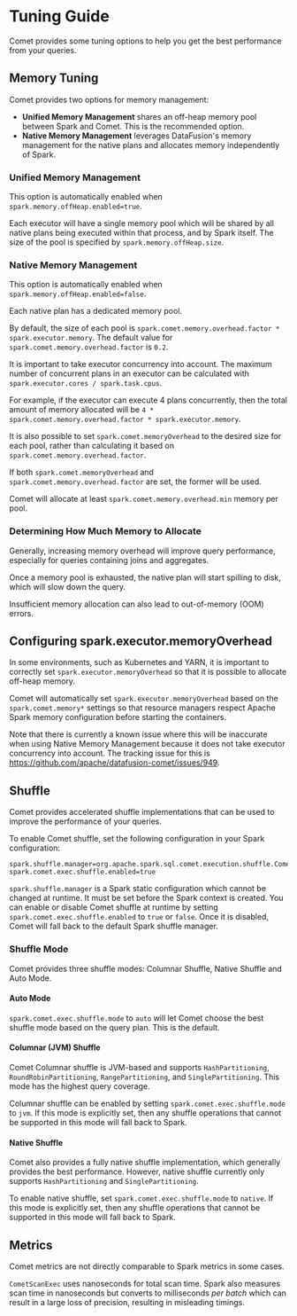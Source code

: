 <!---
Licensed to the Apache Software Foundation (ASF) under one
or more contributor license agreements.  See the NOTICE file
distributed with this work for additional information
regarding copyright ownership.  The ASF licenses this file
to you under the Apache License, Version 2.0 (the
"License"); you may not use this file except in compliance
with the License.  You may obtain a copy of the License at

http://www.apache.org/licenses/LICENSE-2.0

Unless required by applicable law or agreed to in writing,
software distributed under the License is distributed on an
"AS IS" BASIS, WITHOUT WARRANTIES OR CONDITIONS OF ANY
KIND, either express or implied.  See the License for the
specific language governing permissions and limitations
under the License.
-->

# Tuning Guide

Comet provides some tuning options to help you get the best performance from your queries.

## Memory Tuning

Comet provides two options for memory management:

- **Unified Memory Management** shares an off-heap memory pool between Spark and Comet. This is the recommended option.
- **Native Memory Management** leverages DataFusion's memory management for the native plans and allocates memory independently of Spark.

### Unified Memory Management

This option is automatically enabled when `spark.memory.offHeap.enabled=true`.

Each executor will have a single memory pool which will be shared by all native plans being executed within that
process, and by Spark itself. The size of the pool is specified by `spark.memory.offHeap.size`.

### Native Memory Management

This option is automatically enabled when `spark.memory.offHeap.enabled=false`.

Each native plan has a dedicated memory pool.

By default, the size of each pool is `spark.comet.memory.overhead.factor * spark.executor.memory`. The default value
for `spark.comet.memory.overhead.factor` is `0.2`.

It is important to take executor concurrency into account. The maximum number of concurrent plans in an executor can
be calculated with `spark.executor.cores / spark.task.cpus`.

For example, if the executor can execute 4 plans concurrently, then the total amount of memory allocated will be
`4 * spark.comet.memory.overhead.factor * spark.executor.memory`.

It is also possible to set `spark.comet.memoryOverhead` to the desired size for each pool, rather than calculating
it based on `spark.comet.memory.overhead.factor`.

If both `spark.comet.memoryOverhead` and `spark.comet.memory.overhead.factor` are set, the former will be used.

Comet will allocate at least `spark.comet.memory.overhead.min` memory per pool.

### Determining How Much Memory to Allocate

Generally, increasing memory overhead will improve query performance, especially for queries containing joins and
aggregates.

Once a memory pool is exhausted, the native plan will start spilling to disk, which will slow down the query.

Insufficient memory allocation can also lead to out-of-memory (OOM) errors.

## Configuring spark.executor.memoryOverhead

In some environments, such as Kubernetes and YARN, it is important to correctly set `spark.executor.memoryOverhead` so
that it is possible to allocate off-heap memory.

Comet will automatically set `spark.executor.memoryOverhead` based on the `spark.comet.memory*` settings so that
resource managers respect Apache Spark memory configuration before starting the containers.

Note that there is currently a known issue where this will be inaccurate when using Native Memory Management because it
does not take executor concurrency into account. The tracking issue for this is
https://github.com/apache/datafusion-comet/issues/949.

## Shuffle

Comet provides accelerated shuffle implementations that can be used to improve the performance of your queries.

To enable Comet shuffle, set the following configuration in your Spark configuration:

```
spark.shuffle.manager=org.apache.spark.sql.comet.execution.shuffle.CometShuffleManager
spark.comet.exec.shuffle.enabled=true
```

`spark.shuffle.manager` is a Spark static configuration which cannot be changed at runtime.
It must be set before the Spark context is created. You can enable or disable Comet shuffle
at runtime by setting `spark.comet.exec.shuffle.enabled` to `true` or `false`.
Once it is disabled, Comet will fall back to the default Spark shuffle manager.

### Shuffle Mode

Comet provides three shuffle modes: Columnar Shuffle, Native Shuffle and Auto Mode.

#### Auto Mode

`spark.comet.exec.shuffle.mode` to `auto` will let Comet choose the best shuffle mode based on the query plan. This
is the default.

#### Columnar (JVM) Shuffle

Comet Columnar shuffle is JVM-based and supports `HashPartitioning`, `RoundRobinPartitioning`, `RangePartitioning`, and
`SinglePartitioning`. This mode has the highest query coverage.

Columnar shuffle can be enabled by setting `spark.comet.exec.shuffle.mode` to `jvm`. If this mode is explicitly set,
then any shuffle operations that cannot be supported in this mode will fall back to Spark.

#### Native Shuffle

Comet also provides a fully native shuffle implementation, which generally provides the best performance. However,
native shuffle currently only supports `HashPartitioning` and `SinglePartitioning`.

To enable native shuffle, set `spark.comet.exec.shuffle.mode` to `native`. If this mode is explicitly set,
then any shuffle operations that cannot be supported in this mode will fall back to Spark.

## Metrics

Comet metrics are not directly comparable to Spark metrics in some cases.

`CometScanExec` uses nanoseconds for total scan time. Spark also measures scan time in nanoseconds but converts to
milliseconds _per batch_ which can result in a large loss of precision, resulting in misleading timings.
